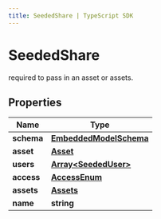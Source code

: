 ```yaml
---
title: SeededShare | TypeScript SDK
---
```



# SeededShare

 required to pass in an asset or assets.

## Properties

Name | Type
------------ | -------------
**schema** | [**EmbeddedModelSchema**](EmbeddedModelSchema)
**asset** | [**Asset**](Asset)
**users** | [**Array&lt;SeededUser&gt;**](SeededUser)
**access** | [**AccessEnum**](AccessEnum)
**assets** | [**Assets**](Assets)
**name** | **string**


